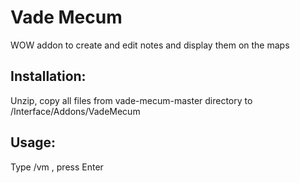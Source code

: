 # Vade Mecum

WOW addon to create and edit notes and display them on the maps

## Installation:
Unzip, copy all files from vade-mecum-master directory  to /Interface/Addons/VadeMecum
## Usage: 
Type /vm , press Enter
